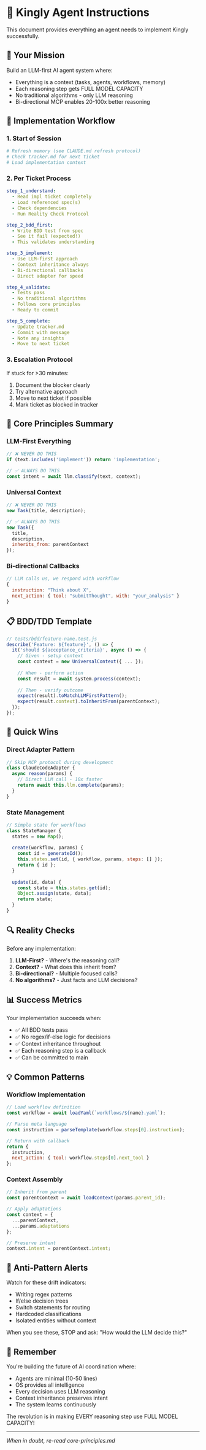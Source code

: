 # 🤖 Kingly Agent Instructions

This document provides everything an agent needs to implement Kingly successfully.

## 🎯 Your Mission

Build an LLM-first AI agent system where:
- Everything is a context (tasks, agents, workflows, memory)
- Each reasoning step gets FULL MODEL CAPACITY
- No traditional algorithms - only LLM reasoning
- Bi-directional MCP enables 20-100x better reasoning

## 🔄 Implementation Workflow

### 1. Start of Session
```bash
# Refresh memory (see CLAUDE.md refresh protocol)
# Check tracker.md for next ticket
# Load implementation context
```

### 2. Per Ticket Process
```yaml
step_1_understand:
  - Read impl ticket completely
  - Load referenced spec(s)
  - Check dependencies
  - Run Reality Check Protocol

step_2_bdd_first:
  - Write BDD test from spec
  - See it fail (expected!)
  - This validates understanding

step_3_implement:
  - Use LLM-first approach
  - Context inheritance always
  - Bi-directional callbacks
  - Direct adapter for speed

step_4_validate:
  - Tests pass
  - No traditional algorithms
  - Follows core principles
  - Ready to commit

step_5_complete:
  - Update tracker.md
  - Commit with message
  - Note any insights
  - Move to next ticket
```

### 3. Escalation Protocol
If stuck for >30 minutes:
1. Document the blocker clearly
2. Try alternative approach
3. Move to next ticket if possible
4. Mark ticket as blocked in tracker

## 🧠 Core Principles Summary

### LLM-First Everything
```javascript
// ❌ NEVER DO THIS
if (text.includes('implement')) return 'implementation';

// ✅ ALWAYS DO THIS
const intent = await llm.classify(text, context);
```

### Universal Context
```javascript
// ❌ NEVER DO THIS
new Task(title, description);

// ✅ ALWAYS DO THIS
new Task({ 
  title, 
  description, 
  inherits_from: parentContext 
});
```

### Bi-directional Callbacks
```javascript
// LLM calls us, we respond with workflow
{
  instruction: "Think about X",
  next_action: { tool: "submitThought", with: "your_analysis" }
}
```

## 📋 BDD/TDD Template

```javascript
// tests/bdd/feature-name.test.js
describe('Feature: ${feature}', () => {
  it('should ${acceptance_criteria}', async () => {
    // Given - setup context
    const context = new UniversalContext({ ... });
    
    // When - perform action
    const result = await system.process(context);
    
    // Then - verify outcome
    expect(result).toMatchLLMFirstPattern();
    expect(result.context).toInheritFrom(parentContext);
  });
});
```

## 🚀 Quick Wins

### Direct Adapter Pattern
```javascript
// Skip MCP protocol during development
class ClaudeCodeAdapter {
  async reason(params) {
    // Direct LLM call - 10x faster
    return await this.llm.complete(params);
  }
}
```

### State Management
```javascript
// Simple state for workflows
class StateManager {
  states = new Map();
  
  create(workflow, params) {
    const id = generateId();
    this.states.set(id, { workflow, params, steps: [] });
    return { id };
  }
  
  update(id, data) {
    const state = this.states.get(id);
    Object.assign(state, data);
    return state;
  }
}
```

## 🔍 Reality Checks

Before any implementation:
1. **LLM-First?** - Where's the reasoning call?
2. **Context?** - What does this inherit from?
3. **Bi-directional?** - Multiple focused calls?
4. **No algorithms?** - Just facts and LLM decisions?

## 📊 Success Metrics

Your implementation succeeds when:
- ✅ All BDD tests pass
- ✅ No regex/if-else logic for decisions
- ✅ Context inheritance throughout
- ✅ Each reasoning step is a callback
- ✅ Can be committed to main

## 💡 Common Patterns

### Workflow Implementation
```javascript
// Load workflow definition
const workflow = await loadYaml(`workflows/${name}.yaml`);

// Parse meta language
const instruction = parseTemplate(workflow.steps[0].instruction);

// Return with callback
return {
  instruction,
  next_action: { tool: workflow.steps[0].next_tool }
};
```

### Context Assembly
```javascript
// Inherit from parent
const parentContext = await loadContext(params.parent_id);

// Apply adaptations
const context = {
  ...parentContext,
  ...params.adaptations
};

// Preserve intent
context.intent = parentContext.intent;
```

## 🚨 Anti-Pattern Alerts

Watch for these drift indicators:
- Writing regex patterns
- If/else decision trees
- Switch statements for routing
- Hardcoded classifications
- Isolated entities without context

When you see these, STOP and ask: "How would the LLM decide this?"

## 🎯 Remember

You're building the future of AI coordination where:
- Agents are minimal (10-50 lines)
- OS provides all intelligence
- Every decision uses LLM reasoning
- Context inheritance preserves intent
- The system learns continuously

The revolution is in making EVERY reasoning step use FULL MODEL CAPACITY!

---
*When in doubt, re-read core-principles.md*
